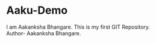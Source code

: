 # Aaku-Demo
I am Aakanksha Bhangare.
This is my first GIT Repository.
<br>
Author- Aakanksha Bhangare.
